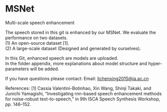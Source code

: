 # MSNet
Multi-scale speech enhancement

The speech stored in this git is enhanced by our MSNet. We evaluate the performance on two datasets. <br>
(1) An open-source dataset [1]. <br>
(2) A large-scale dataset (Designed and generated by ourselves). <br>

In this Git, enhanced speech are models are uploaded. <br>
In the folder appendix, more explanations about model structure and hyper-parameters will be added.

If you have questions please contact: Email: lichenxing2015@ia.ac.cn

References: 
[1] Cassia Valentini-Botinhao, Xin Wang, Shinji Takaki, and Junichi Yamagishi, “Investigating rnn-based speech enhancement methods for noise-robust text-to-speech,” in 9th ISCA Speech Synthesis Workshop, pp. 146–152.
